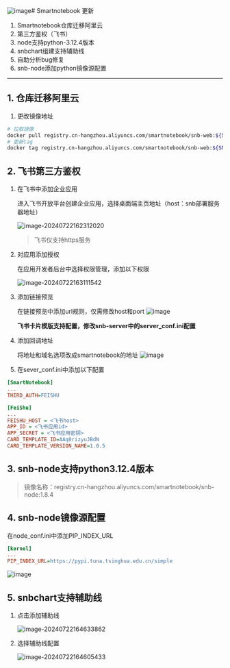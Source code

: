 ![image](https://github.com/user-attachments/assets/734fa434-2cbb-4754-8d25-9f00db531b1b)# Smartnotebook 更新

1. Smartnotebook仓库迁移阿里云
2. 第三方鉴权（飞书）
3. node支持python-3.12.4版本
4. snbchart组建支持辅助线
5. 自助分析bug修复
6. snb-node添加python镜像源配置



---

## 1. 仓库迁移阿里云

1. 更改镜像地址

```bash
# 拉取镜像
docker pull registry.cn-hangzhou.aliyuncs.com/smartnotebook/snb-web:${SNB_VERSION}
# 更新tag
docker tag registry.cn-hangzhou.aliyuncs.com/smartnotebook/snb-web:${SNB_VERSION} smartnotebook/snb-web:${SNB_VERSION}
```

##  2. 飞书第三方鉴权

1. 在飞书中添加企业应用

   进入飞书开放平台创建企业应用，选择桌面端主页地址（host：snb部署服务器地址）

   ![image-20240722162312020](https://github.com/user-attachments/assets/728a203e-745f-43f8-b0cf-e6f9d25fce86)

   > 飞书仅支持https服务

   

2. 对应用添加授权

   在应用开发者后台中选择权限管理，添加以下权限

   ![image-20240722163111542](https://github.com/user-attachments/assets/32f9cae2-82d5-41ef-b42a-5186d4513ee5)

3. 添加链接预览
   
   在链接预览中添加url规则，仅需修改host和port
   ![image](https://github.com/user-attachments/assets/3dfd3e66-4529-4ce1-87de-1d1eb0bdea06)

   **飞书卡片模版支持配置，修改snb-server中的server_conf.ini配置**

5. 添加回调地址
   
   将地址和域名选项改成smartnotebook的地址
   ![image](https://github.com/user-attachments/assets/470a108a-2edf-4b2b-89a3-8037a1d6665c)


7. 在sever_conf.ini中添加以下配置

```ini
[SmartNotebook]
...
THIRD_AUTH=FEISHU

[FeiShu]
...
FEISHU_HOST = <飞书host>
APP_ID = <飞书应用id>
APP_SECRET = <飞书应用密钥>
CARD_TEMPLATE_ID=AAq0rizyuJBdN
CARD_TEMPLATE_VERSION_NAME=1.0.5
```

## 3. snb-node支持python3.12.4版本
   > 镜像名称：registry.cn-hangzhou.aliyuncs.com/smartnotebook/snb-node:1.8.4

## 4. snb-node镜像源配置
在node_conf.ini中添加PIP_INDEX_URL
```ini
[kernel]
...
PIP_INDEX_URL=https://pypi.tuna.tsinghua.edu.cn/simple
```
![image](https://github.com/user-attachments/assets/8eed2c52-7868-44a0-a342-adca4f82e33f)


## 5. snbchart支持辅助线

1. 点击添加辅助线

   ![image-20240722164633862](https://github.com/user-attachments/assets/f23cb27f-1726-446e-9590-a3165f301a6b)


2. 选择辅助线配置

   ![image-20240722164605433](https://github.com/user-attachments/assets/6526f885-16a0-4863-ae3d-df8b3752fb83)

